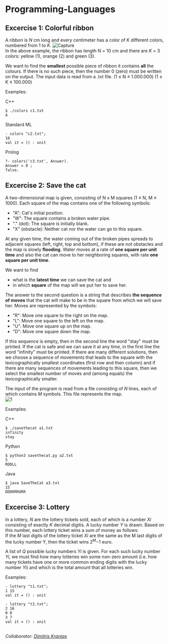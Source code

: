# Programming-Languages

## Excercise 1: Colorful ribbon
Α ribbon is *N* cm long and every centimeter has a color of *K* different colors, numbered from 1 to *K*.
![Capture](https://user-images.githubusercontent.com/50949470/112297252-585ad000-8c9e-11eb-866c-e203617caa62.PNG)<br>
In the above example, the ribbon has length *N* = 10 cm and there are *K* = 3 colors: yellow (1), orange (2) and green (3).

We want to find the **smallest** possible piece of ribbon it contains **all** the colours. If there is no such piece, then the number 0 (zero) must be written on the output.
The input data is read from a .txt file. (1 ≤ Ν ≤ 1.000.000) (1 ≤ Κ ≤ 100.000)

Examples:

C++
```
$ ./colors c1.txt
4
```
Standard ML
```
- colors "c2.txt";
10
val it = () : unit
```
Prolog
```
?- colors('c3.txt', Answer).
Answer = 0 ;
false.
```

## Excercise 2: Save the cat
A two-dimensional map is given, consisting of N x M squares (1 ≤ N, M ≤ 1000). Each square of the map contains one of the following symbols:
* "A": Cat's initial position.
* "W": The square contains a broken water pipe.
* "." (dot): The square is initially blank.
* "X" (obstacle): Neither cat nor the water can go to this square.

At any given time, the water coming out of the broken pipes spreads to adjacent squares (left, right, top and bottom), if these are not obstacles and the map is slowly **flooding**. Water moves at a rate of **one square per unit time** and also the cat can move to her neighboring squares, with rate **one square per unit time**.

We want to find
* what is the **latest time** we can save the cat and
* in which **square** of the map will we put her to save her.

The answer to the second question is a string that describes **the sequence of moves** that the cat will make to be in the square from which we will save her. Moves are represented by the symbols:
* "R": Move one square to the right on the map.
* "L": Move one square to the left on the map.
* "U": Move one square up on the map.
* "D": Move one square down the map.

If this sequence is empty, then in the second line the word "stay" must be printed. If the cat is safe and we can save it at any time, in the first line the word "infinity" must be printed. If there are many different solutions, then we choose a sequence of movements that leads to the square with the lexicographically smallest coordinates (first row and then column) and if there are many sequences of movements leading to this square, then we select the smallest number of moves and (among equals) the lexicographically smaller.

The input of the program is read from a file consisting of *N* lines, each of which contains *M* symbols. This file represents the map.<br>
![1](https://user-images.githubusercontent.com/50949470/112302154-6b23d380-8ca3-11eb-80ff-5d260f98629a.png)

Examples:

C++
```
$ ./savethecat a1.txt
infinity
stay
```
Python
```
$ python3 savethecat.py a2.txt
5
RDDLL
```
Java
```
$ java SaveTheCat a3.txt
15
DDDRRRURR
```

## Excercise 3: Lottery
In a lottery, *N* are the lottery tickets sold, each of which is a number *Xi* consisting of exactly *K* decimal digitis. A lucky number *Y* is drawn. Based on this number, each lottery ticket wins a sum of money as follows:<br>
If the *M* last digits of the lottery ticket *Xi* are the same as the M last digits of the lucky number Y, then the ticket wins 2<sup>Μ</sup>−1 euro.

A list of *Q* possible lucky numbers *Yi* is given. For each such lucky number *Yi*, we must find how many lotteries win some non-zero amount
(i.e. how many tickets have one or more common ending digits with the lucky number *Yi*) and which is the total amount that all lotteries win.

Examples:
```
- lottery "t1.txt";
1 15
val it = () : unit
```
```
- lottery "t2.txt";
2 16
0 0
3 7
val it = () : unit
```
##
*Collaborator: [Dimitris Kranias](https://github.com/dimitriskranias)*
